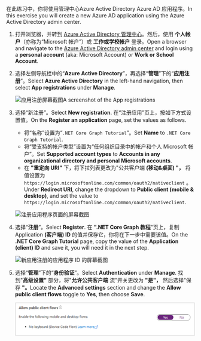 <!-- markdownlint-disable MD002 MD041 -->

<span data-ttu-id="57623-101">在此练习中，你将使用管理中心Azure Active Directory Azure AD 应用程序。</span><span class="sxs-lookup"><span data-stu-id="57623-101">In this exercise you will create a new Azure AD application using the Azure Active Directory admin center.</span></span>

1. <span data-ttu-id="57623-102">打开浏览器，并转到 [Azure Active Directory 管理中心](https://aad.portal.azure.com)。然后，使用 **个人帐户**（亦称为“Microsoft 帐户”）或 **工作或学校帐户** 登录。</span><span class="sxs-lookup"><span data-stu-id="57623-102">Open a browser and navigate to the [Azure Active Directory admin center](https://aad.portal.azure.com) and login using a **personal account** (aka: Microsoft Account) or **Work or School Account**.</span></span>

1. <span data-ttu-id="57623-103">选择左侧导航栏中的“**Azure Active Directory**”，再选择“**管理**”下的“**应用注册**”。</span><span class="sxs-lookup"><span data-stu-id="57623-103">Select **Azure Active Directory** in the left-hand navigation, then select **App registrations** under **Manage**.</span></span>

    ![<span data-ttu-id="57623-104">应用注册屏幕截图</span><span class="sxs-lookup"><span data-stu-id="57623-104">A screenshot of the App registrations</span></span> ](./images/aad-portal-app-registrations.png)

1. <span data-ttu-id="57623-105">选择“新注册”。</span><span class="sxs-lookup"><span data-stu-id="57623-105">Select **New registration**.</span></span> <span data-ttu-id="57623-106">在“注册应用”页上，按如下方式设置值。</span><span class="sxs-lookup"><span data-stu-id="57623-106">On the **Register an application** page, set the values as follows.</span></span>

    - <span data-ttu-id="57623-107">将“名称”设置为“`.NET Core Graph Tutorial`”。</span><span class="sxs-lookup"><span data-stu-id="57623-107">Set **Name** to `.NET Core Graph Tutorial`.</span></span>
    - <span data-ttu-id="57623-108">将“受支持的帐户类型”设置为“任何组织目录中的帐户和个人 Microsoft 帐户”。</span><span class="sxs-lookup"><span data-stu-id="57623-108">Set **Supported account types** to **Accounts in any organizational directory and personal Microsoft accounts**.</span></span>
    - <span data-ttu-id="57623-109">在 **"重定向 URI"** 下，将下拉列表更改为"公共客户端 **(移动&桌面) "，** 将值设置为 `https://login.microsoftonline.com/common/oauth2/nativeclient` 。</span><span class="sxs-lookup"><span data-stu-id="57623-109">Under **Redirect URI**, change the dropdown to **Public client (mobile & desktop)**, and set the value to `https://login.microsoftonline.com/common/oauth2/nativeclient`.</span></span>

    ![注册应用程序页面的屏幕截图](./images/aad-register-an-app.png)

1. <span data-ttu-id="57623-111">选择“**注册**”。</span><span class="sxs-lookup"><span data-stu-id="57623-111">Select **Register**.</span></span> <span data-ttu-id="57623-112">在 **".NET Core Graph 教程**"页上，复制 Application **(客户端) ID** 的值并保存它，你将在下一步中需要该值。</span><span class="sxs-lookup"><span data-stu-id="57623-112">On the **.NET Core Graph Tutorial** page, copy the value of the **Application (client) ID** and save it, you will need it in the next step.</span></span>

    ![新应用注册的应用程序 ID 的屏幕截图](./images/aad-application-id.png)

1. <span data-ttu-id="57623-114">选择“**管理**”下的“**身份验证**”。</span><span class="sxs-lookup"><span data-stu-id="57623-114">Select **Authentication** under **Manage**.</span></span> <span data-ttu-id="57623-115">找到"**高级设置"** 部分，将"**允许公共客户端** 流"开关更改为 **"是"，** 然后选择"保存 **"。**</span><span class="sxs-lookup"><span data-stu-id="57623-115">Locate the **Advanced settings** section and change the **Allow public client flows** toggle to **Yes**, then choose **Save**.</span></span>

    ![允许公共客户端流切换的屏幕截图](./images/aad-default-client-type.png)
